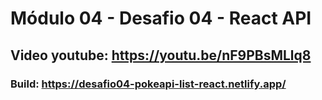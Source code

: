 # Módulo 04 - Desafio 04 - React API
## Video youtube: https://youtu.be/nF9PBsMLlq8
### Build: https://desafio04-pokeapi-list-react.netlify.app/
